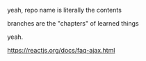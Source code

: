 yeah, repo name is literally the contents

branches are the "chapters" of learned things

yeah.


https://reactjs.org/docs/faq-ajax.html